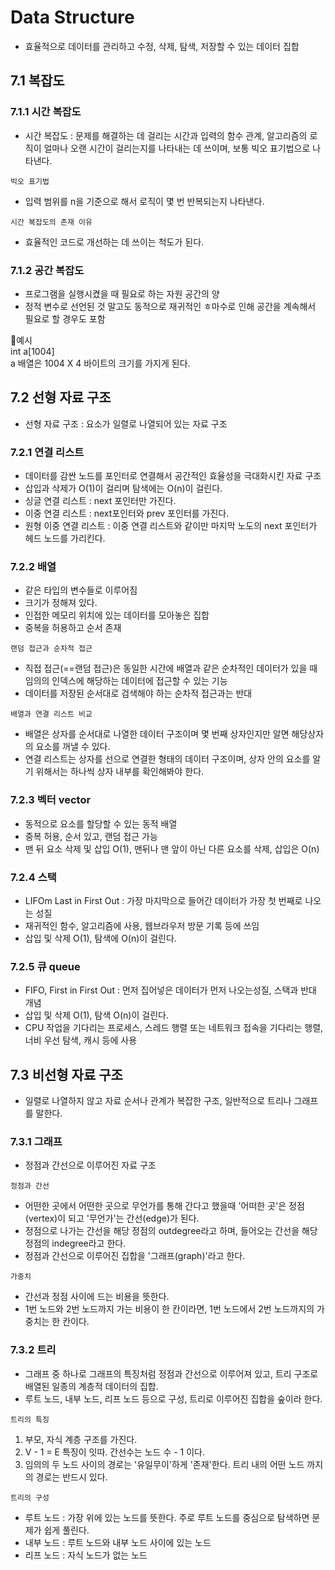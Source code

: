 # Data Structure 
- 효율적으로 데이터를 관리하고 수정, 삭제, 탐색, 저장할 수 있는 데이터 집합

## 7.1 복잡도
### 7.1.1 시간 복잡도 
- 시간 복잡도 : 문제를 해결하는 데 걸리는 시간과 입력의 함수 관계, 알고리즘의 로직이 얼마나 오랜 시간이 걸리는지를 나타내는 데 쓰이며, 보통 빅오 표기법으로 나타낸다.


`빅오 표기법`
- 입력 범위를 n을 기준으로 해서 로직이 몇 번 반복되는지 나타낸다. 

`시간 복잡도의 존재 이유`
- 효율적인 코드로 개선하는 데 쓰이는 척도가 된다. 

### 7.1.2 공간 복잡도
- 프로그램을 실행시켰을 때 필요로 하는 자원 공간의 양
- 정적 변수로 선언된 것 말고도 동적으로 재귀적인 ㅎ마수로 인해 공간을 계속해서 필요로 할 경우도 포함

💚예시  
int a[1004]   
a 배열은 1004 X 4 바이트의 크기를 가지게 된다. 

## 7.2 선형 자료 구조
- 선형 자료 구조 : 요소가 일렬로 나열되어 있는 자료 구조

### 7.2.1 연결 리스트
- 데이터를 감싼 노드를 포인터로 연결해서 공간적인 효율성을 극대화시킨 자료 구조
- 삽입과 삭제가 O(1)이 걸리며 탐색에는 O(n)이 걸린다.
- 싱글 연결 리스트 : next 포인터만 가진다.
- 이중 연결 리스트 : next포인터와 prev 포인터를 가진다.
- 원형 이중 연결 리스트 : 이중 연결 리스트와 같이만 마지막 노도의 next 포인터가 헤드 노드를 가리킨다.

### 7.2.2 배열
- 같은 타입의 변수들로 이루어짐
- 크기가 정해져 있다.
- 인접한 메모리 위치에 있는 데이터를 모아놓은 집합
- 중복을 허용하고 순서 존재

`랜덤 접근과 순차적 접근`
- 직접 접근(==랜덤 접근)은 동일한 시간에 배열과 같은 순차적인 데이터가 있을 때 임의의 인덱스에 해당하는 데이터에 접근할 수 있는 기능
- 데이터를 저장된 순서대로 검색해야 하는 순차적 접근과는 반대

`배열과 연결 리스트 비교`
- 배열은 상자를 순서대로 나열한 데이터 구조이며 몇 번째 상자인지만 알면 해당상자의 요소를 꺼낼 수 있다.
- 연결 리스트는 상자를 선으로 연결한 형태의 데이터 구조이며, 상자 안의 요소를 알기 위해서는 하나씩 상자 내부를 확인해봐야 한다.
  
### 7.2.3 벡터 vector
- 동적으로 요소를 할당할 수 있는 동적 배열
- 중복 허용, 순서 있고, 랜덤 접근 가능
- 맨 뒤 요소 삭제 및 삽입 O(1), 맨뒤나 맨 앞이 아닌 다른 요소를 삭제, 삽입은 O(n)

### 7.2.4 스택
- LIFOm Last in First Out : 가장 마지막으로 들어간 데이터가 가장 첫 번째로 나오는 성질
- 재귀적인 함수, 알고리즘에 사용, 웹브라우저 방문 기록 등에 쓰임
- 삽입 및 삭제 O(1), 탐색에 O(n)이 걸린다.

### 7.2.5 큐 queue
- FIFO, First in First Out : 먼저 집어넣은 데이터가 먼저 나오는성질, 스택과 반대 개념
- 삽입 및 삭제 O(1), 탐색 O(n)이 걸린다.
- CPU 작업을 기다리는 프로세스, 스레드 행렬 또는 네트워크 접속을 기다리는 행렬, 너비 우선 탐색, 캐시 등에 사용


## 7.3 비선형 자료 구조
- 일렬로 나열하지 않고 자료 순서나 관계가 복잡한 구조, 일반적으로 트리나 그래프를 말한다.

### 7.3.1 그래프 
- 정점과 간선으로 이루어진 자료 구조

`정점과 간선`
- 어떤한 곳에서 어떤한 곳으로 무언가를 통해 간다고 했을때 '어떠한 곳'은 정점(vertex)이 되고 '무언가'는 간선(edge)가 된다.
- 정점으로 나가는 간선을 해당 정점의 outdegree라고 하며, 들어오는 간선을 해당 정점의 indegree라고 한다.
- 정점과 간선으로 이루어진 집합을 '그래프(graph)'라고 한다.

`가중치`
- 간선과 정점 사이에 드는 비용을 뜻한다.
- 1번 노드와 2번 노드까지 가는 비용이 한 칸이라면, 1번 노드에서 2번 노드까지의 가중치는 한 칸이다. 


### 7.3.2 트리
- 그래프 중 하나로 그래프의 특징처럼 정점과 간선으로 이루어져 있고, 트리 구조로 배열된 일종의 계층적 데이터의 집합.
- 루트 노드, 내부 노드, 리프 노드 등으로 구성, 트리로 이루어진 집합을 숲이라 한다.

`트리의 특징`
1. 부모, 자식 계층 구조를 가진다. 
2. V - 1 = E 특징이 잇따. 간선수는 노드 수 - 1 이다.
3. 임의의 두 노드 사이의 경로는 '유일무이'하게 '존재'한다. 트리 내의 어떤 노드 까지의 경로는 반드시 있다.

`트리의 구성`
  - 루트 노드 : 가장 위에 있는 노드를 뜻한다. 주로 루트 노드를 중심으로 탐색하면 문제가 쉽게 풀린다.
  - 내부 노드 : 루트 노드와 내부 노드 사이에 있는 노드
  - 리프 노드 : 자식 노드가 없는 노드 
